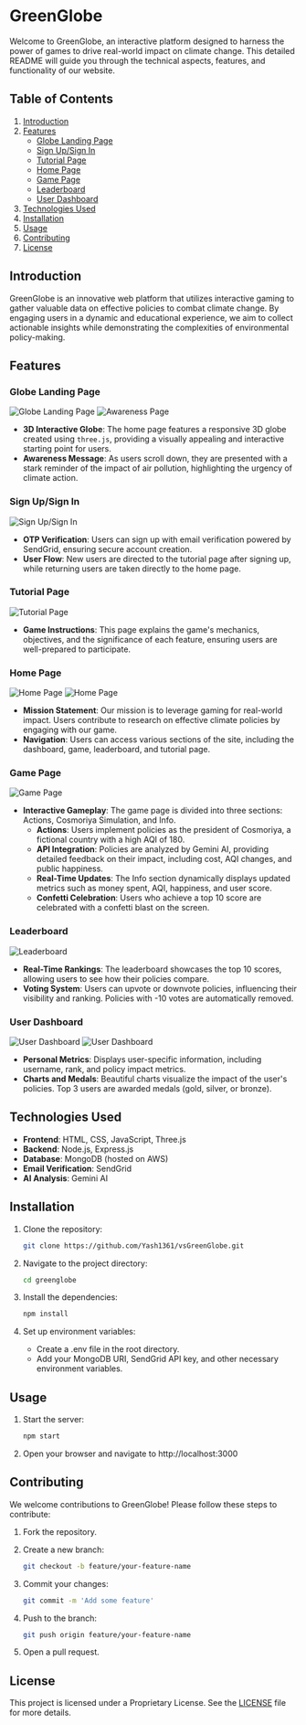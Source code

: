 # GreenGlobe

Welcome to GreenGlobe, an interactive platform designed to harness the power of games to drive real-world impact on climate change. This detailed README will guide you through the technical aspects, features, and functionality of our website.

## Table of Contents

1. [Introduction](#introduction)
2. [Features](#features)
   - [Globe Landing Page](#globe-landing-page)
   - [Sign Up/Sign In](#sign-upsign-in)
   - [Tutorial Page](#tutorial-page)
   - [Home Page](#home-page)
   - [Game Page](#game-page)
   - [Leaderboard](#leaderboard)
   - [User Dashboard](#user-dashboard)
3. [Technologies Used](#technologies-used)
4. [Installation](#installation)
5. [Usage](#usage)
6. [Contributing](#contributing)
7. [License](#license)

## Introduction

GreenGlobe is an innovative web platform that utilizes interactive gaming to gather valuable data on effective policies to combat climate change. By engaging users in a dynamic and educational experience, we aim to collect actionable insights while demonstrating the complexities of environmental policy-making.

## Features

### Globe Landing Page

![Globe Landing Page](Images/1.png)
![Awareness Page](Images/1-2.png)

- **3D Interactive Globe**: The home page features a responsive 3D globe created using `three.js`, providing a visually appealing and interactive starting point for users.
- **Awareness Message**: As users scroll down, they are presented with a stark reminder of the impact of air pollution, highlighting the urgency of climate action.

### Sign Up/Sign In

![Sign Up/Sign In](Images/2.png)

- **OTP Verification**: Users can sign up with email verification powered by SendGrid, ensuring secure account creation.
- **User Flow**: New users are directed to the tutorial page after signing up, while returning users are taken directly to the home page.

### Tutorial Page

![Tutorial Page](Images/3.png)

- **Game Instructions**: This page explains the game's mechanics, objectives, and the significance of each feature, ensuring users are well-prepared to participate.

### Home Page

![Home Page](Images/4.png)
![Home Page](Images/4-2.png)

- **Mission Statement**: Our mission is to leverage gaming for real-world impact. Users contribute to research on effective climate policies by engaging with our game.
- **Navigation**: Users can access various sections of the site, including the dashboard, game, leaderboard, and tutorial page.

### Game Page

![Game Page](Images/5.png)

- **Interactive Gameplay**: The game page is divided into three sections: Actions, Cosmoriya Simulation, and Info.
  - **Actions**: Users implement policies as the president of Cosmoriya, a fictional country with a high AQI of 180.
  - **API Integration**: Policies are analyzed by Gemini AI, providing detailed feedback on their impact, including cost, AQI changes, and public happiness.
  - **Real-Time Updates**: The Info section dynamically displays updated metrics such as money spent, AQI, happiness, and user score.
  - **Confetti Celebration**: Users who achieve a top 10 score are celebrated with a confetti blast on the screen.

### Leaderboard

![Leaderboard](Images/6.png)

- **Real-Time Rankings**: The leaderboard showcases the top 10 scores, allowing users to see how their policies compare.
- **Voting System**: Users can upvote or downvote policies, influencing their visibility and ranking. Policies with -10 votes are automatically removed.

### User Dashboard

![User Dashboard](Images/7.png)
![User Dashboard](Images/7-2.png)

- **Personal Metrics**: Displays user-specific information, including username, rank, and policy impact metrics.
- **Charts and Medals**: Beautiful charts visualize the impact of the user's policies. Top 3 users are awarded medals (gold, silver, or bronze).

## Technologies Used

- **Frontend**: HTML, CSS, JavaScript, Three.js
- **Backend**: Node.js, Express.js
- **Database**: MongoDB (hosted on AWS)
- **Email Verification**: SendGrid
- **AI Analysis**: Gemini AI

## Installation

1. Clone the repository:

   ```bash
   git clone https://github.com/Yash1361/vsGreenGlobe.git

2. Navigate to the project directory:

   ```bash
   cd greenglobe

3. Install the dependencies:

   ```bash
   npm install

4. Set up environment variables:
   - Create a .env file in the root directory.
   - Add your MongoDB URI, SendGrid API key, and other necessary environment variables.
  
## Usage

1. Start the server:

   ```bash
   npm start

2. Open your browser and navigate to http://localhost:3000

## Contributing

We welcome contributions to GreenGlobe! Please follow these steps to contribute:

1. Fork the repository.

2. Create a new branch:

   ```bash
   git checkout -b feature/your-feature-name

3. Commit your changes:

   ```bash
   git commit -m 'Add some feature'

4. Push to the branch:

   ```bash
   git push origin feature/your-feature-name

5. Open a pull request.

## License

This project is licensed under a Proprietary License. See the [LICENSE](./LICENSE) file for more details.

